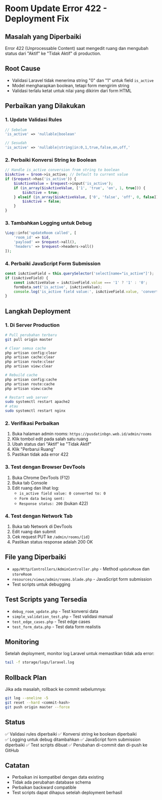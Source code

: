 # Room Update Error 422 - Deployment Fix

## Masalah yang Diperbaiki
Error 422 (Unprocessable Content) saat mengedit ruang dan mengubah status dari "Aktif" ke "Tidak Aktif" di production.

## Root Cause
- Validasi Laravel tidak menerima string "0" dan "1" untuk field `is_active`
- Model mengharapkan boolean, tetapi form mengirim string
- Validasi terlalu ketat untuk nilai yang dikirim dari form HTML

## Perbaikan yang Dilakukan

### 1. Update Validasi Rules
```php
// Sebelum
'is_active' => 'nullable|boolean'

// Sesudah  
'is_active' => 'nullable|string|in:0,1,true,false,on,off,'
```

### 2. Perbaiki Konversi String ke Boolean
```php
// Handle is_active conversion from string to boolean
$isActive = $room->is_active; // Default to current value
if ($request->has('is_active')) {
    $isActiveValue = $request->input('is_active');
    if (in_array($isActiveValue, ['1', 'true', 'on', 1, true])) {
        $isActive = true;
    } elseif (in_array($isActiveValue, ['0', 'false', 'off', 0, false])) {
        $isActive = false;
    }
}
```

### 3. Tambahkan Logging untuk Debug
```php
\Log::info('updateRoom called', [
    'room_id' => $id,
    'payload' => $request->all(),
    'headers' => $request->headers->all()
]);
```

### 4. Perbaiki JavaScript Form Submission
```javascript
const isActiveField = this.querySelector('select[name="is_active"]');
if (isActiveField) {
    const isActiveValue = isActiveField.value === '1' ? '1' : '0';
    formData.set('is_active', isActiveValue);
    console.log('is_active field value:', isActiveField.value, 'converted to:', isActiveValue);
}
```

## Langkah Deployment

### 1. Di Server Production
```bash
# Pull perubahan terbaru
git pull origin master

# Clear semua cache
php artisan config:clear
php artisan cache:clear
php artisan route:clear
php artisan view:clear

# Rebuild cache
php artisan config:cache
php artisan route:cache
php artisan view:cache

# Restart web server
sudo systemctl restart apache2
# atau
sudo systemctl restart nginx
```

### 2. Verifikasi Perbaikan
1. Buka halaman admin rooms: `https://pusdatinbgn.web.id/admin/rooms`
2. Klik tombol edit pada salah satu ruang
3. Ubah status dari "Aktif" ke "Tidak Aktif"
4. Klik "Perbarui Ruang"
5. Pastikan tidak ada error 422

### 3. Test dengan Browser DevTools
1. Buka Chrome DevTools (F12)
2. Buka tab Console
3. Edit ruang dan lihat log:
   - `is_active field value: 0 converted to: 0`
   - `Form data being sent:`
   - `Response status: 200` (bukan 422)

### 4. Test dengan Network Tab
1. Buka tab Network di DevTools
2. Edit ruang dan submit
3. Cek request PUT ke `/admin/rooms/{id}`
4. Pastikan status response adalah 200 OK

## File yang Diperbaiki
- `app/Http/Controllers/AdminController.php` - Method `updateRoom` dan `storeRoom`
- `resources/views/admin/rooms.blade.php` - JavaScript form submission
- Test scripts untuk debugging

## Test Scripts yang Tersedia
- `debug_room_update.php` - Test konversi data
- `simple_validation_test.php` - Test validasi manual
- `test_edge_cases.php` - Test edge cases
- `test_form_data.php` - Test data form realistis

## Monitoring
Setelah deployment, monitor log Laravel untuk memastikan tidak ada error:
```bash
tail -f storage/logs/laravel.log
```

## Rollback Plan
Jika ada masalah, rollback ke commit sebelumnya:
```bash
git log --oneline -5
git reset --hard <commit-hash>
git push origin master --force
```

## Status
✅ Validasi rules diperbaiki
✅ Konversi string ke boolean diperbaiki  
✅ Logging untuk debug ditambahkan
✅ JavaScript form submission diperbaiki
✅ Test scripts dibuat
✅ Perubahan di-commit dan di-push ke GitHub

## Catatan
- Perbaikan ini kompatibel dengan data existing
- Tidak ada perubahan database schema
- Perbaikan backward compatible
- Test scripts dapat dihapus setelah deployment berhasil
